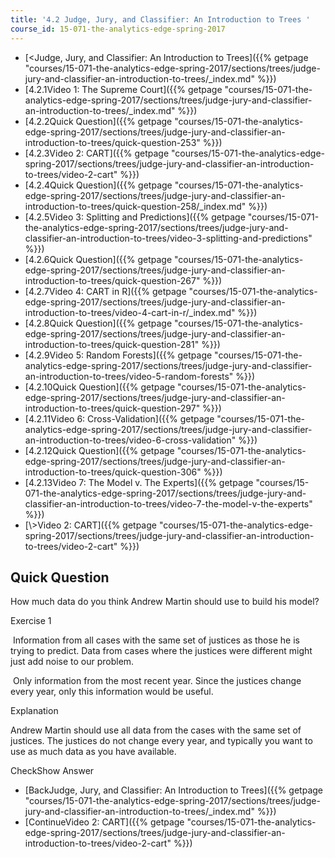 ```yaml
---
title: '4.2 Judge, Jury, and Classifier: An Introduction to Trees '
course_id: 15-071-the-analytics-edge-spring-2017
---
```

*   [<Judge, Jury, and Classifier: An Introduction to Trees]({{% getpage "courses/15-071-the-analytics-edge-spring-2017/sections/trees/judge-jury-and-classifier-an-introduction-to-trees/_index.md" %}})
*   [4.2.1Video 1: The Supreme Court]({{% getpage "courses/15-071-the-analytics-edge-spring-2017/sections/trees/judge-jury-and-classifier-an-introduction-to-trees/_index.md" %}})
*   [4.2.2Quick Question]({{% getpage "courses/15-071-the-analytics-edge-spring-2017/sections/trees/judge-jury-and-classifier-an-introduction-to-trees/quick-question-253" %}})
*   [4.2.3Video 2: CART]({{% getpage "courses/15-071-the-analytics-edge-spring-2017/sections/trees/judge-jury-and-classifier-an-introduction-to-trees/video-2-cart" %}})
*   [4.2.4Quick Question]({{% getpage "courses/15-071-the-analytics-edge-spring-2017/sections/trees/judge-jury-and-classifier-an-introduction-to-trees/quick-question-258/_index.md" %}})
*   [4.2.5Video 3: Splitting and Predictions]({{% getpage "courses/15-071-the-analytics-edge-spring-2017/sections/trees/judge-jury-and-classifier-an-introduction-to-trees/video-3-splitting-and-predictions" %}})
*   [4.2.6Quick Question]({{% getpage "courses/15-071-the-analytics-edge-spring-2017/sections/trees/judge-jury-and-classifier-an-introduction-to-trees/quick-question-267" %}})
*   [4.2.7Video 4: CART in R]({{% getpage "courses/15-071-the-analytics-edge-spring-2017/sections/trees/judge-jury-and-classifier-an-introduction-to-trees/video-4-cart-in-r/_index.md" %}})
*   [4.2.8Quick Question]({{% getpage "courses/15-071-the-analytics-edge-spring-2017/sections/trees/judge-jury-and-classifier-an-introduction-to-trees/quick-question-281" %}})
*   [4.2.9Video 5: Random Forests]({{% getpage "courses/15-071-the-analytics-edge-spring-2017/sections/trees/judge-jury-and-classifier-an-introduction-to-trees/video-5-random-forests" %}})
*   [4.2.10Quick Question]({{% getpage "courses/15-071-the-analytics-edge-spring-2017/sections/trees/judge-jury-and-classifier-an-introduction-to-trees/quick-question-297" %}})
*   [4.2.11Video 6: Cross-Validation]({{% getpage "courses/15-071-the-analytics-edge-spring-2017/sections/trees/judge-jury-and-classifier-an-introduction-to-trees/video-6-cross-validation" %}})
*   [4.2.12Quick Question]({{% getpage "courses/15-071-the-analytics-edge-spring-2017/sections/trees/judge-jury-and-classifier-an-introduction-to-trees/quick-question-306" %}})
*   [4.2.13Video 7: The Model v. The Experts]({{% getpage "courses/15-071-the-analytics-edge-spring-2017/sections/trees/judge-jury-and-classifier-an-introduction-to-trees/video-7-the-model-v-the-experts" %}})
*   [\\>Video 2: CART]({{% getpage "courses/15-071-the-analytics-edge-spring-2017/sections/trees/judge-jury-and-classifier-an-introduction-to-trees/video-2-cart" %}})

Quick Question
--------------

How much data do you think Andrew Martin should use to build his model?

Exercise 1

&nbsp;Information from all cases with the same set of justices as those he is trying to predict. Data from cases where the justices were different might just add noise to our problem.&nbsp;

&nbsp;Only information from the most recent year. Since the justices change every year, only this information would be useful.&nbsp;

Explanation

Andrew Martin should use all data from the cases with the same set of justices. The justices do not change every year, and typically you want to use as much data as you have available.

CheckShow Answer

*   [BackJudge, Jury, and Classifier: An Introduction to Trees]({{% getpage "courses/15-071-the-analytics-edge-spring-2017/sections/trees/judge-jury-and-classifier-an-introduction-to-trees/_index.md" %}})
*   [ContinueVideo 2: CART]({{% getpage "courses/15-071-the-analytics-edge-spring-2017/sections/trees/judge-jury-and-classifier-an-introduction-to-trees/video-2-cart" %}})